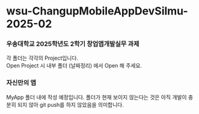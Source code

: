 # wsu-ChangupMobileAppDevSilmu-2025-02
### 우송대학교 2025학년도 2학기 창업앱개발실무 과제
각 폴더는 각각의 Project입니다.  
Open Project 시 내부 폴더 (날짜정리) 에서 Open 해 주세요.

### 자신만의 앱
MyApp 폴더 내에 작성 예정입니다.
폴더가 현재 보이지 않는다는 것은 아직 개발이 충분히 되지 않아 git push를 하지 않았음을 의미합니다.
